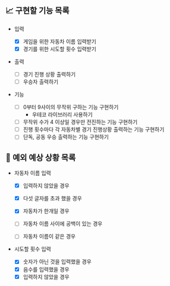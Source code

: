 ## 📈 구현할 기능 목록

- 입력

  - [x] 게임을 위한 자동차 이름 입력받기
  - [x] 경기를 위한 시도할 횟수 입력받기

- 출력

  - [ ] 경기 진행 상황 출력하기
  - [ ] 우승자 출력하기

- 기능

  - [ ] 0부터 9사이의 무작위 구하는 기능 구현하기
    - 우테코 라이브러리 사용하기
  - [ ] 무작위 수가 4 이상일 경우만 전진하는 기능 구현하기
  - [ ] 진행 횟수마다 각 자동차별 경기 진행상황 출력하는 기능 구현하기
  - [ ] 단독, 공동 우승 출력하는 기능 구현하기

## 🎯 예외 예상 상황 목록

- 자동차 이름 입력

  - [x] 입력하지 않았을 경우
  - [x] 다섯 글자를 초과 했을 경우
  - [x] 자동차가 한개일 경우

  - [ ] 자동차 이름 사이에 공백이 있는 경우
  - [ ] 자동차 이름이 같은 경우

- 시도할 횟수 입력
  - [x] 숫자가 아닌 것을 입력했을 경우
  - [x] 음수를 입력했을 경우
  - [x] 입력하지 않았을 경우
